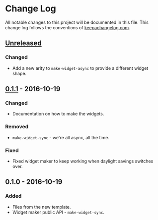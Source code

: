 # Change Log
All notable changes to this project will be documented in this file. This change log follows the conventions of [keepachangelog.com](http://keepachangelog.com/).

## [Unreleased]
### Changed
- Add a new arity to `make-widget-async` to provide a different widget shape.

## [0.1.1] - 2016-10-19
### Changed
- Documentation on how to make the widgets.

### Removed
- `make-widget-sync` - we're all async, all the time.

### Fixed
- Fixed widget maker to keep working when daylight savings switches over.

## 0.1.0 - 2016-10-19
### Added
- Files from the new template.
- Widget maker public API - `make-widget-sync`.

[Unreleased]: https://github.com/your-name/cr17-to-zero/compare/0.1.1...HEAD
[0.1.1]: https://github.com/your-name/cr17-to-zero/compare/0.1.0...0.1.1
